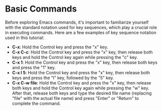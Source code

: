 # Basic Commands

Before exploring Emacs commands, it's important to familiarize yourself with the standard notation used for key sequences, which play a crucial role in executing commands. Here are a few examples of key sequence notation used in this tutorial:

* **C-x**: Hold the Control key and press the "x" key.
* **C-x C-c**: Hold the Control key and press the "x" key, then release both keys and hold the Control key again while pressing the "c" key.
* **C-x 1**: Hold the Control key and press the "x" key, then release both keys and press the "1" key.
* **C-x l 5**: Hold the Control key and press the "x" key, then release both keys and press the "l" key, followed by the "5" key.
* **C-x C-w file**: Hold the Control key and press the "x" key, then release both keys and hold the Control key again while pressing the "w" key. After that, release both keys and type the desired file name (replacing "file" with the actual file name) and press "Enter" or "Return" to complete the command.&#x20;

